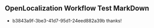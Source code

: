 ## OpenLocalization Workflow Test MarkDown
* b3843a9f-3be3-41d7-95d1-24eed882a39b thanks!

<!--HONumber=Jul16_HO4-->


